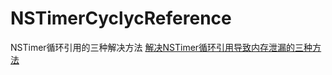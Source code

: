 # NSTimerCyclycReference
NSTimer循环引用的三种解决方法
[解决NSTimer循环引用导致内存泄漏的三种方法](https://juejin.im/post/5b289cebe51d4558b10a7bcf) 
